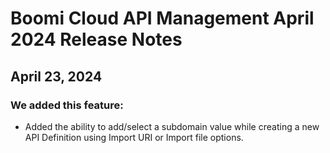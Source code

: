 # Boomi Cloud API Management April 2024 Release Notes

<head>
  <meta name="guidename" content="Cloud API Management"/>
  <meta name="context" content="GUID-3788f838-f220-4178-81bd-7fbff34b1a3a"/>
</head>

## April 23, 2024

### We added this feature: 

- Added the ability to add/select a subdomain value while creating a new API Definition using Import URI or Import file options.
